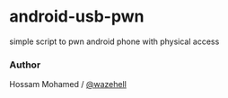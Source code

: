 # android-usb-pwn
simple script to pwn android phone with physical access 
### Author

Hossam Mohamed / [@wazehell](https://twitter.com/wazehell)
